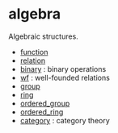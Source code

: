 algebra
=======

Algebraic structures.

* [function](function.lean)
* [relation](relation.lean)
* [binary](binary.lean) : binary operations
* [wf](wf.lean) : well-founded relations
* [group](group.lean)
* [ring](ring.lean)
* [ordered_group](ordered_group.lean)
* [ordered_ring](ordered_ring.lean)
* [category](category/category.md) : category theory

